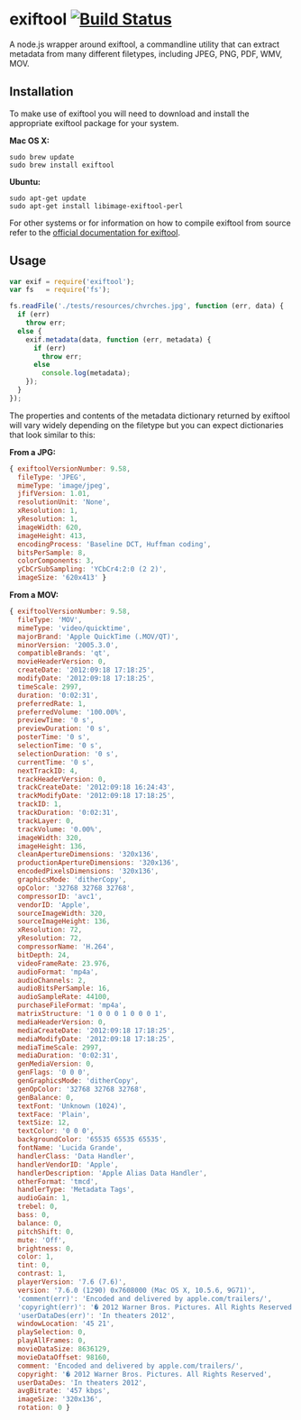 # exiftool [![Build Status](https://travis-ci.org/nathanpeck/exiftool.svg?branch=master)](https://travis-ci.org/nathanpeck/exiftool)

A node.js wrapper around exiftool, a commandline utility that can extract metadata from many different filetypes, including JPEG, PNG, PDF, WMV, MOV.

## Installation

To make use of exiftool you will need to download and install the appropriate exiftool package for your system.

__Mac OS X:__

```
sudo brew update
sudo brew install exiftool
```

__Ubuntu:__

```
sudo apt-get update
sudo apt-get install libimage-exiftool-perl
```

For other systems or for information on how to compile exiftool from source refer to the [official documentation for exiftool](http://www.sno.phy.queensu.ca/~phil/exiftool/install.html).

## Usage

```js
var exif = require('exiftool');
var fs   = require('fs');

fs.readFile('./tests/resources/chvrches.jpg', function (err, data) {
  if (err)
    throw err;
  else {
    exif.metadata(data, function (err, metadata) {
      if (err)
        throw err;
      else
        console.log(metadata);
    });
  }
});
```

The properties and contents of the metadata dictionary returned by exiftool will vary widely depending on the filetype but you can expect dictionaries that look similar to this:

__From a JPG:__

```js
{ exiftoolVersionNumber: 9.58,
  fileType: 'JPEG',
  mimeType: 'image/jpeg',
  jfifVersion: 1.01,
  resolutionUnit: 'None',
  xResolution: 1,
  yResolution: 1,
  imageWidth: 620,
  imageHeight: 413,
  encodingProcess: 'Baseline DCT, Huffman coding',
  bitsPerSample: 8,
  colorComponents: 3,
  yCbCrSubSampling: 'YCbCr4:2:0 (2 2)',
  imageSize: '620x413' }
```

__From a MOV:__

```js
{ exiftoolVersionNumber: 9.58,
  fileType: 'MOV',
  mimeType: 'video/quicktime',
  majorBrand: 'Apple QuickTime (.MOV/QT)',
  minorVersion: '2005.3.0',
  compatibleBrands: 'qt',
  movieHeaderVersion: 0,
  createDate: '2012:09:18 17:18:25',
  modifyDate: '2012:09:18 17:18:25',
  timeScale: 2997,
  duration: '0:02:31',
  preferredRate: 1,
  preferredVolume: '100.00%',
  previewTime: '0 s',
  previewDuration: '0 s',
  posterTime: '0 s',
  selectionTime: '0 s',
  selectionDuration: '0 s',
  currentTime: '0 s',
  nextTrackID: 4,
  trackHeaderVersion: 0,
  trackCreateDate: '2012:09:18 16:24:43',
  trackModifyDate: '2012:09:18 17:18:25',
  trackID: 1,
  trackDuration: '0:02:31',
  trackLayer: 0,
  trackVolume: '0.00%',
  imageWidth: 320,
  imageHeight: 136,
  cleanApertureDimensions: '320x136',
  productionApertureDimensions: '320x136',
  encodedPixelsDimensions: '320x136',
  graphicsMode: 'ditherCopy',
  opColor: '32768 32768 32768',
  compressorID: 'avc1',
  vendorID: 'Apple',
  sourceImageWidth: 320,
  sourceImageHeight: 136,
  xResolution: 72,
  yResolution: 72,
  compressorName: 'H.264',
  bitDepth: 24,
  videoFrameRate: 23.976,
  audioFormat: 'mp4a',
  audioChannels: 2,
  audioBitsPerSample: 16,
  audioSampleRate: 44100,
  purchaseFileFormat: 'mp4a',
  matrixStructure: '1 0 0 0 1 0 0 0 1',
  mediaHeaderVersion: 0,
  mediaCreateDate: '2012:09:18 17:18:25',
  mediaModifyDate: '2012:09:18 17:18:25',
  mediaTimeScale: 2997,
  mediaDuration: '0:02:31',
  genMediaVersion: 0,
  genFlags: '0 0 0',
  genGraphicsMode: 'ditherCopy',
  genOpColor: '32768 32768 32768',
  genBalance: 0,
  textFont: 'Unknown (1024)',
  textFace: 'Plain',
  textSize: 12,
  textColor: '0 0 0',
  backgroundColor: '65535 65535 65535',
  fontName: 'Lucida Grande',
  handlerClass: 'Data Handler',
  handlerVendorID: 'Apple',
  handlerDescription: 'Apple Alias Data Handler',
  otherFormat: 'tmcd',
  handlerType: 'Metadata Tags',
  audioGain: 1,
  trebel: 0,
  bass: 0,
  balance: 0,
  pitchShift: 0,
  mute: 'Off',
  brightness: 0,
  color: 1,
  tint: 0,
  contrast: 1,
  playerVersion: '7.6 (7.6)',
  version: '7.6.0 (1290) 0x7608000 (Mac OS X, 10.5.6, 9G71)',
  'comment(err)': 'Encoded and delivered by apple.com/trailers/',
  'copyright(err)': '� 2012 Warner Bros. Pictures. All Rights Reserved',
  'userDataDes(err)': 'In theaters 2012',
  windowLocation: '45 21',
  playSelection: 0,
  playAllFrames: 0,
  movieDataSize: 8636129,
  movieDataOffset: 98160,
  comment: 'Encoded and delivered by apple.com/trailers/',
  copyright: '� 2012 Warner Bros. Pictures. All Rights Reserved',
  userDataDes: 'In theaters 2012',
  avgBitrate: '457 kbps',
  imageSize: '320x136',
  rotation: 0 }
```

